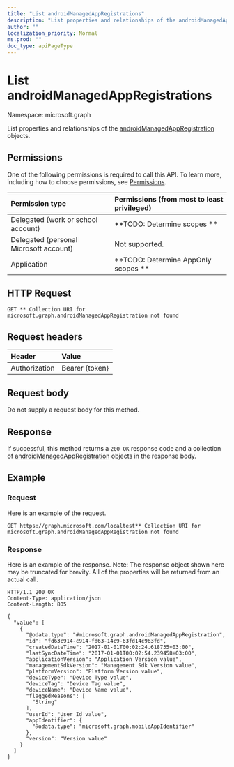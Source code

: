 ```yaml
---
title: "List androidManagedAppRegistrations"
description: "List properties and relationships of the androidManagedAppRegistration objects."
author: ""
localization_priority: Normal
ms.prod: ""
doc_type: apiPageType
---
```


# List androidManagedAppRegistrations

Namespace: microsoft.graph

List properties and relationships of the [androidManagedAppRegistration](../resources/androidmanagedappregistration.md) objects.

## Permissions
One of the following permissions is required to call this API. To learn more, including how to choose permissions, see [Permissions](/concepts/permissions-reference.md).

|Permission type|Permissions (from most to least privileged)|
|:---|:---|
|Delegated (work or school account)|**TODO: Determine scopes **|
|Delegated (personal Microsoft account)|Not supported.|
|Application|**TODO: Determine AppOnly scopes **|

## HTTP Request
<!-- {
  "blockType": "ignored"
}
-->
``` http
GET ** Collection URI for microsoft.graph.androidManagedAppRegistration not found
```

## Request headers
|Header|Value|
|:---|:---|
|Authorization|Bearer {token}|

## Request body
Do not supply a request body for this method.

## Response
If successful, this method returns a `200 OK` response code and a collection of [androidManagedAppRegistration](../resources/androidmanagedappregistration.md) objects in the response body.

## Example

### Request
Here is an example of the request.
<!-- {
  "blockType": "request",
  "name": "get_androidmanagedappregistration"
}
-->
``` http
GET https://graph.microsoft.com/localtest** Collection URI for microsoft.graph.androidManagedAppRegistration not found
```

### Response
Here is an example of the response. Note: The response object shown here may be truncated for brevity. All of the properties will be returned from an actual call.
<!-- {
  "blockType": "response",
  "truncated": true,
  "@odata.type": "collection(microsoft.graph.androidmanagedappregistration)"
}
-->
``` http
HTTP/1.1 200 OK
Content-Type: application/json
Content-Length: 805

{
  "value": [
    {
      "@odata.type": "#microsoft.graph.androidManagedAppRegistration",
      "id": "fd63c914-c914-fd63-14c9-63fd14c963fd",
      "createdDateTime": "2017-01-01T00:02:24.618735+03:00",
      "lastSyncDateTime": "2017-01-01T00:02:54.239458+03:00",
      "applicationVersion": "Application Version value",
      "managementSdkVersion": "Management Sdk Version value",
      "platformVersion": "Platform Version value",
      "deviceType": "Device Type value",
      "deviceTag": "Device Tag value",
      "deviceName": "Device Name value",
      "flaggedReasons": [
        "String"
      ],
      "userId": "User Id value",
      "appIdentifier": {
        "@odata.type": "microsoft.graph.mobileAppIdentifier"
      },
      "version": "Version value"
    }
  ]
}
```

